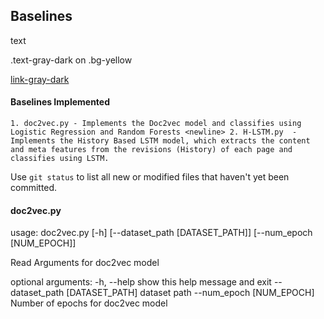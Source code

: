 ## Baselines

<newline>text<newline>
<div class="bg-yellow mb-2">
  .text-gray-dark on .bg-yellow
</div>


<a class="link-gray-dark"  href="#url">link-gray-dark</a>

#### Baselines Implemented
`1. doc2vec.py - Implements the Doc2vec model and classifies using Logistic Regression and Random Forests <newline>
2. H-LSTM.py  - Implements the History Based LSTM model, which extracts the content and meta features from the revisions (History) of each page and classifies using LSTM.`


Use `git status` to list all new or modified files that haven't yet been committed.
#### doc2vec.py

<newline> usage: doc2vec.py [-h] [--dataset_path [DATASET_PATH]] [--num_epoch [NUM_EPOCH]]

Read Arguments for doc2vec model

optional arguments:
  -h, --help            show this help message and exit
  --dataset_path [DATASET_PATH]
                        dataset path
  --num_epoch [NUM_EPOCH]
                        Number of epochs for doc2vec model  <newline>
